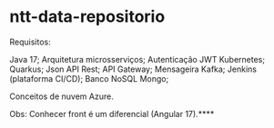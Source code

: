 # ntt-data-repositorio

Requisitos:

Java 17;
Arquitetura microsserviços;
Autenticação JWT
Kubernetes;
Quarkus;
Json
API Rest;
API Gateway;
Mensageira Kafka;
Jenkins (plataforma CI/CD);
Banco NoSQL Mongo;

Conceitos de nuvem Azure.

Obs: Conhecer front é um diferencial (Angular 17).****
